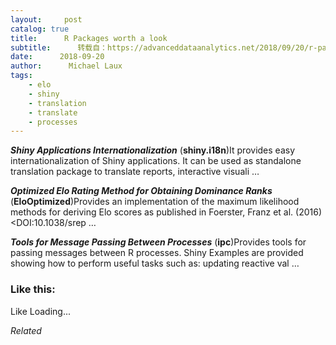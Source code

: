 ```yaml
---
layout:     post
catalog: true
title:      R Packages worth a look
subtitle:      转载自：https://advanceddataanalytics.net/2018/09/20/r-packages-worth-a-look-1278/
date:      2018-09-20
author:      Michael Laux
tags:
    - elo
    - shiny
    - translation
    - translate
    - processes
---
```


***Shiny Applications Internationalization*** (**shiny.i18n**)It provides easy internationalization of Shiny applications. It can be used as standalone translation package to translate reports, interactive visuali …

***Optimized Elo Rating Method for Obtaining Dominance Ranks*** (**EloOptimized**)Provides an implementation of the maximum likelihood methods for deriving Elo scores as published in Foerster, Franz et al. (2016) <DOI:10.1038/srep …

***Tools for Message Passing Between Processes*** (**ipc**)Provides tools for passing messages between R processes. Shiny Examples are provided showing how to perform useful tasks such as: updating reactive val …





### Like this:

Like Loading...


*Related*

